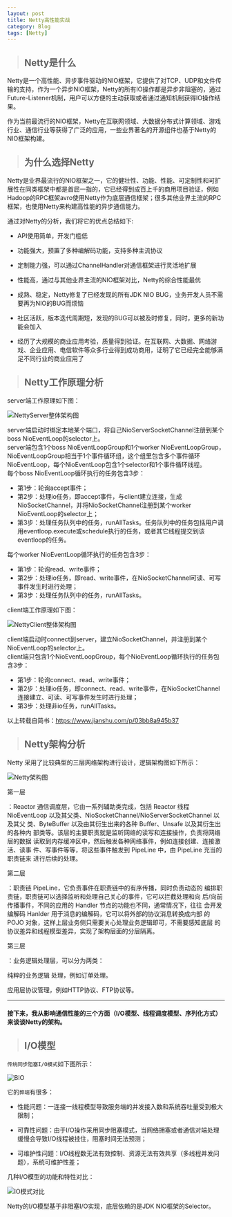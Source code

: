 ```yaml
---
layout: post
title: Netty高性能实战
category: Blog
tags: [Netty]
---
```


> ## Netty是什么

Netty是一个高性能、异步事件驱动的NIO框架，它提供了对TCP、UDP和文件传输的支持，作为一个异步NIO框架，Netty的所有IO操作都是异步非阻塞的，通过Future-Listener机制，用户可以方便的主动获取或者通过通知机制获得IO操作结果。

作为当前最流行的NIO框架，Netty在互联网领域、大数据分布式计算领域、游戏行业、通信行业等获得了广泛的应用，一些业界著名的开源组件也基于Netty的NIO框架构建。

> ## 为什么选择Netty

Netty是业界最流行的NIO框架之一，它的健壮性、功能、性能、可定制性和可扩展性在同类框架中都是首屈一指的，它已经得到成百上千的商用项目验证，例如Hadoop的RPC框架avro使用Netty作为底层通信框架；很多其他业界主流的RPC框架，也使用Netty来构建高性能的异步通信能力。

通过对Netty的分析，我们将它的优点总结如下:

- API使用简单，开发门槛低

- 功能强大，预置了多种编解码功能，支持多种主流协议

- 定制能力强，可以通过ChannelHandler对通信框架进行灵活地扩展

- 性能高，通过与其他业界主流的NIO框架对比，Netty的综合性能最优

- 成熟、稳定，Netty修复了已经发现的所有JDK NIO BUG，业务开发人员不需要再为NIO的BUG而烦恼

- 社区活跃，版本迭代周期短，发现的BUG可以被及时修复，同时，更多的新功能会加入

- 经历了大规模的商业应用考验，质量得到验证。在互联网、大数据、网络游戏、企业应用、电信软件等众多行业得到成功商用，证明了它已经完全能够满足不同行业的商业应用了

> ## Netty工作原理分析

server端工作原理如下图：

![NettyServer整体架构图](http://onekook.com/bower_components/extend/images/netty-server.png)

server端启动时绑定本地某个端口，将自己NioServerSocketChannel注册到某个boss NioEventLoop的selector上。  
server端包含1个boss NioEventLoopGroup和1个worker NioEventLoopGroup，NioEventLoopGroup相当于1个事件循环组，这个组里包含多个事件循环NioEventLoop，每个NioEventLoop包含1个selector和1个事件循环线程。  
每个boss NioEventLoop循环执行的任务包含3步：

- 第1步：轮询accept事件；
- 第2步：处理io任务，即accept事件，与client建立连接，生成NioSocketChannel，并将NioSocketChannel注册到某个worker NioEventLoop的selector上；
- 第3步：处理任务队列中的任务，runAllTasks。任务队列中的任务包括用户调用eventloop.execute或schedule执行的任务，或者其它线程提交到该eventloop的任务。

每个worker NioEventLoop循环执行的任务包含3步：

- 第1步：轮询read、write事件；
- 第2步：处理io任务，即read、write事件，在NioSocketChannel可读、可写事件发生时进行处理；
- 第3步：处理任务队列中的任务，runAllTasks。

client端工作原理如下图：

![NettyClient整体架构图](http://onekook.com/bower_components/extend/images/netty-client.png)

client端启动时connect到server，建立NioSocketChannel，并注册到某个NioEventLoop的selector上。  
client端只包含1个NioEventLoopGroup，每个NioEventLoop循环执行的任务包含3步：

- 第1步：轮询connect、read、write事件；
- 第2步：处理io任务，即connect、read、write事件，在NioSocketChannel连接建立、可读、可写事件发生时进行处理；
- 第3步：处理非io任务，runAllTasks。

以上转载自简书：https://www.jianshu.com/p/03bb8a945b37  

> ## Netty架构分析

Netty 采用了比较典型的三层网络架构进行设计，逻辑架构图如下所示：

![Netty架构图](http://onekook.com/bower_components/extend/images/Netty%E6%9E%B6%E6%9E%84%E5%9B%BE.JPEG)

第一层

：Reactor 通信调度层，它由一系列辅助类完成，包括 Reactor 线程 NioEventLoop 以及其父类、NioSocketChannel/NioServerSocketChannel 以及其父 类、ByteBuffer 以及由其衍生出来的各种 Buffer、Unsafe 以及其衍生出的各种内 部类等。该层的主要职责就是监听网络的读写和连接操作，负责将网络层的数据 读取到内存缓冲区中，然后触发各种网络事件，例如连接创建、连接激活、读事 件、写事件等等，将这些事件触发到 PipeLine 中，由 PipeLine 充当的职责链来 进行后续的处理。

第二层

：职责链 PipeLine，它负责事件在职责链中的有序传播，同时负责动态的 编排职责链，职责链可以选择监听和处理自己关心的事件，它可以拦截处理和向 后/向前传播事件，不同的应用的 Handler 节点的功能也不同，通常情况下，往往 会开发编解码 Hanlder 用于消息的编解码，它可以将外部的协议消息转换成内部 的 POJO 对象，这样上层业务侧只需要关心处理业务逻辑即可，不需要感知底层 的协议差异和线程模型差异，实现了架构层面的分层隔离。

第三层

：业务逻辑处理层，可以分为两类：

纯粹的业务逻辑 处理，例如订单处理。

应用层协议管理，例如HTTP协议、FTP协议等。

---

#### 接下来，我从影响通信性能的三个方面（I/O模型、线程调度模型、序列化方式）来谈谈Netty的架构。

> ## I/O模型

`传统同步阻塞I/O模式`如下图所示：

![BIO](http://onekook.com/bower_components/extend/images/BIO.JPEG)

它的`弊端`有很多：

- 性能问题：一连接一线程模型导致服务端的并发接入数和系统吞吐量受到极大限制；

- 可靠性问题：由于I/O操作采用同步阻塞模式，当网络拥塞或者通信对端处理缓慢会导致I/O线程被挂住，阻塞时间无法预测；

- 可维护性问题：I/O线程数无法有效控制、资源无法有效共享（多线程并发问题），系统可维护性差；

几种I/O模型的功能和特性对比：

![IO模式对比](http://onekook.com/bower_components/extend/images/compare-IO.JPEG)

Netty的I/O模型基于非阻塞I/O实现，底层依赖的是JDK NIO框架的Selector。
